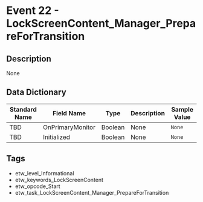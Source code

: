 # Event 22 - LockScreenContent_Manager_PrepareForTransition

## Description
None

## Data Dictionary
|Standard Name|Field Name|Type|Description|Sample Value|
|---|---|---|---|---|
|TBD|OnPrimaryMonitor|Boolean|None|`None`|
|TBD|Initialized|Boolean|None|`None`|

## Tags
* etw_level_Informational
* etw_keywords_LockScreenContent
* etw_opcode_Start
* etw_task_LockScreenContent_Manager_PrepareForTransition